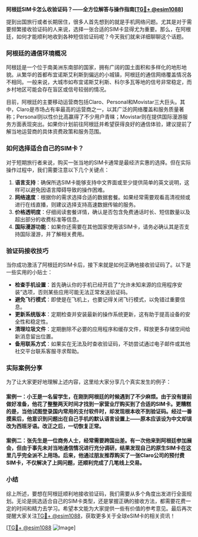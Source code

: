 **阿根廷SIM卡怎么收验证码？——全方位解答与操作指南[[TG💪+ @esim1088](https://t.me/s/esim1088)]**

提到出国旅行或者长期居住，很多人首先想到的就是手机网络问题。尤其是对于需要频繁接收验证码的人来说，选择一张合适的SIM卡显得尤为重要。那么，在阿根廷，如何才能顺利地收到各种短信验证码呢？今天我们就来详细聊聊这个话题。

### 阿根廷的通信环境概况

阿根廷是一个位于南美洲东南部的国家，拥有广阔的国土面积和多样化的地形地貌。从繁华的首都布宜诺斯艾利斯到偏远的小城镇，阿根廷的通信网络覆盖情况各不相同。一般来说，大城市如布宜诺斯艾利斯、科尔多瓦等地的信号非常稳定，而乡村地区可能会存在盲区或信号较弱的情况。

目前，阿根廷的主要移动运营商包括Claro、Personal和Movistar三大巨头。其中，Claro是市场占有率最高的运营商之一，以其广泛的网络覆盖和服务质量著称；Personal则以性价比高赢得了不少用户青睐；Movistar则在提供国际漫游服务方面表现突出。如果你计划前往阿根廷并希望获得良好的通信体验，建议提前了解当地运营商的具体资费政策和服务范围。

### 如何选择适合自己的SIM卡？

对于短期旅行者来说，购买一张当地的SIM卡通常是最经济实惠的选择。但在实际操作过程中，我们需要注意以下几个关键点：

1. **语言支持**：确保所选SIM卡能够支持中文界面或至少提供简单的英文说明，这样可以避免因语言障碍导致的操作困难。
2. **网络速度**：根据你的需求选择合适的数据套餐。如果经常需要观看高清视频或进行在线直播，则建议选择支持高速数据传输的服务。
3. **价格透明度**：仔细阅读套餐详情，确认是否包含免费通话时长、短信数量以及超出部分的收费标准等信息。
4. **国际漫游功能**：如果你还需要在其他国家使用该SIM卡，请务必确认其是否支持国际漫游，并了解相关费用。

### 验证码接收技巧

当你成功激活了阿根廷的SIM卡后，接下来就是如何正确地接收验证码了。以下是一些实用的小贴士：

- **检查手机设置**：首先确认你的手机已经开启了“允许未知来源的应用程序安装”选项，否则某些应用可能无法正常发送验证码。
- **避免飞行模式**：即使是在飞机上，也要记得关闭飞行模式，以免错过重要信息。
- **更新系统版本**：定期检查并安装最新的操作系统更新，这有助于提高设备的安全性和稳定性。
- **清理垃圾文件**：定期删除不必要的应用程序和缓存文件，释放更多存储空间给新消息留出位置。
- **备用联系方式**：如果实在无法及时查收验证码，不妨尝试通过电子邮件或其他社交平台联系客服寻求帮助。

### 实际案例分享

为了让大家更好地理解上述内容，这里给大家分享几个真实发生的例子：

#### 案例一：小王是一名留学生，在刚到阿根廷的时候遇到了不少麻烦。由于没有提前做好准备，他花了整整两天时间才找到一家营业厅购买到了合适的SIM卡。更糟糕的是，当他试图登录国内常用的支付软件时，却发现根本收不到验证码。经过一番摸索后，他意识到问题出在自己手机的默认语言设置上——原本应该设为中文却误改为西班牙语。改正之后，一切恢复正常。

#### 案例二：张先生是一位商务人士，经常需要跨国出差。有一次他来到阿根廷参加展会，但由于事先未对当地通信情况进行充分调研，结果发现自己的原生SIM卡在这里几乎完全派不上用场。后来，他通过朋友推荐购买了一张Claro公司的预付费SIM卡，不仅解决了上网问题，还顺利完成了几笔线上交易。

### 小结

综上所述，要想在阿根廷顺利地接收验证码，我们需要从多个角度出发进行全面规划。无论是挑选适合自己的SIM卡类型，还是掌握正确的接收方法，都需要花费一定的时间和精力去学习。希望本文能为大家提供一些有价值的参考意见。最后再次提醒大家关注[TG💪+ @esim1088](https://t.me/s/esim1088)，获取更多关于全球eSIM卡的相关资讯！

[[TG💪+ @esim1088](https://t.me/s/esim1088) ![Image](https://i.postimg.cc/4NQfJmqS/Snipaste-2025-05-13-00-14-12.png)]
